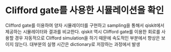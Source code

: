 # Clifford gate를 사용한 시뮬레이션을 확인

Clifford gate를 이용하여 양자 시뮬레이터를 구현하고 sampling을 통해서 qiskit에서 제공하는 시뮬레이터와 결과를 비교한다.
qiskit 역시 Clifford gate를 이용한 회로를 사용할 경우 자동적으로 Clifford simulation을 하기 때문에 속도적인 부분에서 향상은 보이지 않는다.
대부분의 실행 시간은 dictionary로 저장하는 과정에서 발생







